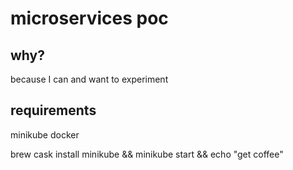 # microservices poc

## why?
because I can and want to experiment

## requirements
minikube
docker

brew cask install minikube && minikube start && echo "get coffee"